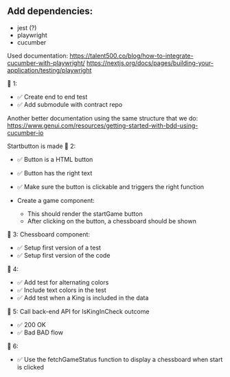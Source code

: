## Add dependencies:
- jest (?)
- playwright
- cucumber

Used documentation:
https://talent500.co/blog/how-to-integrate-cucumber-with-playwright/
https://nextjs.org/docs/pages/building-your-application/testing/playwright

🥫 1:
- ✅ Create end to end test
- ✅ Add submodule with contract repo

Another better documentation using the same structure that we do:
https://www.genui.com/resources/getting-started-with-bdd-using-cucumber-io


Startbutton is made
🥫 2:
- ✅ Button is a HTML button
- ✅ Button has the right text
- ✅ Make sure the button is clickable and triggers the right function

- Create a game component:
    - This should render the startGame button
    - After clicking on the button, a chessboard should be shown

🥫 3:
Chessboard component: 
- ✅ Setup first version of a test
- ✅ Setup first version of the code

🥫 4:
- ✅ Add test for alternating colors
- ✅ Include text colors in the test
- ✅ Add test when a King is included in the data

🥫 5:
Call back-end API for IsKingInCheck outcome
- ✅ 200 OK
- ✅ Bad BAD flow

🥫 6:
- ✅ Use the fetchGameStatus function to display a chessboard when start is clicked